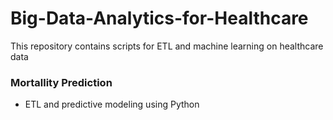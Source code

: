 # Big-Data-Analytics-for-Healthcare
This repository contains scripts for ETL and machine learning on healthcare data

### Mortallity Prediction
- ETL and predictive modeling using Python

